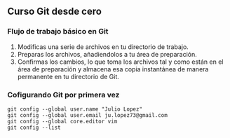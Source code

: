 ## Curso Git desde cero

### Flujo de trabajo básico en Git
1. Modificas una serie de archivos en tu directorio de trabajo.
2. Preparas los archivos, añadiendolos a tu área de preparación.
3. Confirmas los cambios, lo que toma los archivos tal y como están en el área de preparación y almacena esa copia instantánea de manera permanente en tu directorio de Git.

### Cofigurando Git por primera vez
```
git config --global user.name "Julio Lopez"
git config --global user.email ju.lopez73@gmail.com
git config --global core.editor vim
git config --list

```